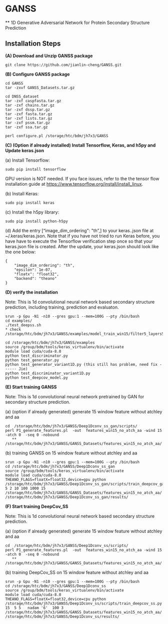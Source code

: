 # GANSS
** 1D Generative Adversarial Network for Protein Secondary Structure Prediction



Installation Steps
--------------------------------------------------------------------------------------

**(A) Download and Unzip GANSS package**  
```
git clone https://github.com/jianlin-cheng/GANSS.git
```
**(B) Configure GANSS package**  
```
cd GANSS
tar -zxvf GANSS_Datasets.tar.gz

cd DNSS_dataset
tar -zxf caspfasta.tar.gz
tar -zxf chains.tar.gz
tar -zxf dssp.tar.gz
tar -zxf fasta.tar.gz
tar -zxf lists.tar.gz
tar -zxf pssm.tar.gz
tar -zxf ssa.tar.gz

perl configure.pl /storage/htc/bdm/jh7x3/GANSS
```
**(C) (Option if already installed) Install Tensorflow, Keras, and h5py and Update keras.json**  

(a) Install Tensorflow: 
```
sudo pip install tensorflow
```
GPU version is NOT needed. If you face issues, refer to the the tensor flow installation guide at https://www.tensorflow.org/install/install_linux.

(b) Install Keras:
```
sudo pip install keras
```

(c) Install the h5py library:  
```
sudo pip install python-h5py
```

(d) Add the entry [“image_dim_ordering": "th”,] to your keras..json file at ~/.keras/keras.json. Note that if you have not tried to run Keras before, you have have to execute the Tensorflow verification step once so that your keras.json file is created. After the update, your keras.json should look like the one below:  
```
{
    "image_dim_ordering": "th",
    "epsilon": 1e-07,
    "floatx": "float32",
    "backend": "theano"
}
```
**(D) verify the installation** 

Note: This is 1d convolutional neural network based secondary structure prediction, including  training, prediction and evaluaton.

```
srun -p Gpu -N1 -n10 --gres gpu:1 --mem=100G --pty /bin/bash
cd examples/
./test_deepss.sh
* check /storage/htc/bdm/jh7x3/GANSS/examples/model_train_win15/filter5_layers5_inter15_optnadam_ftsize6/

cd /storage/htc/bdm/jh7x3/GANSS/examples
source /group/bdm/tools/keras_virtualenv/bin/activate
module load cuda/cuda-8.0
python test_discriminator.py
python test_generator.py
python test_generator_variant1D.py (this still has problem, need fix ------ Jie)
python test_discriminator_variant1D.py
python test_deepcov_model.py
```

**(E) Start training GANSS** 

Note: This is 1d convolutional neural network pretrained by GAN for secondary structure prediction.

(a) (option if already generated) generate 15 window feature without atchley and aa

```
cd  /storage/htc/bdm/jh7x3/GANSS/Deep1Dconv_ss_gan/scripts/
perl P1_generate_features.pl  -out  features_win15_no_atch_aa -wind 15 -atch 0  -seq 0 -nobound
   ** /storage/htc/bdm/jh7x3/GANSS/GANSS_Datasets/features_win15_no_atch_aa/
```

(b) training GANSS on 15 window feature without atchley and aa
```
srun -p Gpu -N1 -n10 --gres gpu:1 --mem=100G --pty /bin/bash
cd /storage/htc/bdm/jh7x3/GANSS/Deep1Dconv_ss_gan
source /group/bdm/tools/keras_virtualenv/bin/activate
module load cuda/cuda-8.0
THEANO_FLAGS=floatX=float32,device=gpu python /storage/htc/bdm/jh7x3/GANSS/Deep1Dconv_ss_gan/scripts/train_deepcov_gan_ss.py 5 2 10 100 1000 15  /storage/htc/bdm/jh7x3/GANSS/GANSS_Datasets/features_win15_no_atch_aa/ /storage/htc/bdm/jh7x3/GANSS/Deep1Dconv_ss_gan/results/
```

**(F) Start training DeepCov_SS** 

Note: This is 1d convolutional neural network based secondary structure prediction.

(a) (option if already generated) generate 15 window feature without atchley and aa

```
cd  /storage/htc/bdm/jh7x3/GANSS/Deep1Dconv_ss/scripts/
perl P1_generate_features.pl  -out  features_win15_no_atch_aa -wind 15 -atch 0  -seq 0 -nobound
   ** /storage/htc/bdm/jh7x3/GANSS/GANSS_Datasets/features_win15_no_atch_aa/ 
```

(b) training DeepCov_SS on  15 window feature without atchley and aa
```
srun -p Gpu -N1 -n10 --gres gpu:1 --mem=100G --pty /bin/bash
cd /storage/htc/bdm/jh7x3/GANSS/Deep1Dconv_ss
source /group/bdm/tools/keras_virtualenv/bin/activate
module load cuda/cuda-8.0
THEANO_FLAGS=floatX=float32,device=cpu python /storage/htc/bdm/jh7x3/GANSS/Deep1Dconv_ss/scripts/train_deepcov_ss.py 15  5 5   nadam '6'  100 3  /storage/htc/bdm/jh7x3/GANSS/GANSS_Datasets/features_win15_no_atch_aa/ /storage/htc/bdm/jh7x3/GANSS/Deep1Dconv_ss/results/
```

